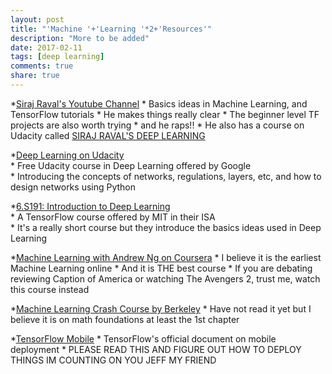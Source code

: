 ```yaml
---
layout: post
title: "'Machine '+'Learning '*2+'Resources'"
description: "More to be added"
date: 2017-02-11
tags: [deep learning]
comments: true
share: true
--- 
```

 
*[Siraj Raval's Youtube Channel](https://www.youtube.com/channel/UCWN3xxRkmTPmbKwht9FuE5A)
	* Basics ideas in Machine Learning, and TensorFlow tutorials
	* He makes things really clear
	* The beginner level TF projects are also worth trying
 	* and he raps!! 
 	* He also has a course on Udacity called [SIRAJ RAVAL'S DEEP LEARNING](https://www.udacity.com/course/deep-learning-nanodegree-foundation--nd101)
 
*[Deep Learning on Udacity](https://www.udacity.com/course/deep-learning--ud730)    
 	* Free Udacity course in Deep Learning offered by Google     
 	* Introducing the concepts of networks, regulations, layers, etc, and how to design networks using Python     
 
*[6.S191: Introduction to Deep Learning](http://introtodeeplearning.com/)     
 	* A TensorFlow course offered by MIT in their ISA  
 	* It's a really short course but they introduce the basics ideas used in Deep Learning
 
*[Machine Learning with Andrew Ng on Coursera](https://www.coursera.org/learn/machine-learning)
 	* I believe it is the earliest Machine Learning online
 	* And it is THE best course
 	* If you are debating reviewing Caption of America or watching The Avengers 2, trust me, watch this course instead

*[Machine Learning Crash Course by Berkeley](https://ml.berkeley.edu/blog/2016/11/06/tutorial-1/)
	* Have not read it yet but I believe it is on math foundations at least the 1st chapter

*[TensorFlow Mobile](https://www.tensorflow.org/mobile/)
	* TensorFlow's official document on mobile deployment
	* PLEASE READ THIS AND FIGURE OUT HOW TO DEPLOY THINGS IM COUNTING ON YOU JEFF MY FRIEND  
